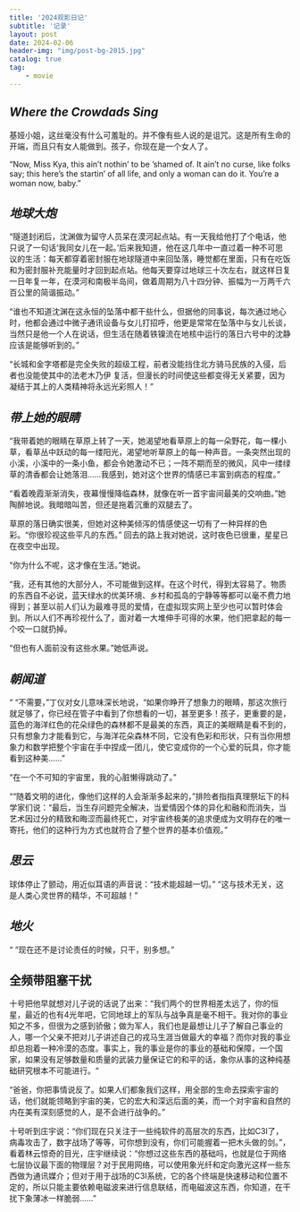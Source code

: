```yaml
---
title: '2024观影日记'
subtitle: '记录'
layout: post
date: 2024-02-06
header-img: "img/post-bg-2015.jpg"
catalog: true
tag: 
    - movie
---
```



## *Where the Crowdads Sing*

基娅小姐，这丝毫没有什么可羞耻的。并不像有些人说的是诅咒。这是所有生命的开端，而且只有女人能做到。孩子，你现在是一个女人了。

“Now, Miss Kya, this ain’t nothin’ to be ’shamed of. It ain’t no curse, like folks say; this here’s the startin’ of all life, and only a woman can do it. You’re a woman now, baby.”



## *地球大炮*

“隧道封闭后，沈渊做为留守人员呆在漠河起点站。有一天我给他打了个电话，他只说了一句话‘我同女儿在一起。’后来我知道，他在这几年中一直过着一种不可思议的生活：每天都穿着密封服在地球隧道中来回坠落，睡觉都在里面，只有在吃饭和为密封服补充能量时才回到起点站。他每天要穿过地球三十次左右，就这样日复一日年复一年，在漠河和南极半岛间，做着周期为八十四分钟、振幅为一万两千六百公里的简谐振动。”

“谁也不知道沈渊在这永恒的坠落中都干些什么，但据他的同事说，每次通过地心时，他都会通过中微子通讯设备与女儿打招呼，他更是常常在坠落中与女儿长谈，当然只是他一个人在说话，但生活在随着铁镍流在地核中运行的落日六号中的沈静应该是能够听到的。”

“长城和金字塔都是完全失败的超级工程，前者没能挡住北方骑马民族的入侵，后者也没能使其中的法老木乃伊
复活，但漫长的时间使这些都变得无关紧要，因为凝结于其上的人类精神将永远光彩照人！”



## *带上她的眼睛*

“我带着她的眼睛在草原上转了一天，她渴望地看草原上的每一朵野花，每一棵小草，看草丛中跃动的每一缕阳光，渴望地听草原上的每一种声音。一条突然出现的小溪，小溪中的一条小鱼，都会令她激动不已；一阵不期而至的微风，风中一缕绿草的清香都会让她落泪……我感到，她对这个世界的情感已丰富到病态的程度。”

“看着晚霞渐渐消失，夜幕慢慢降临森林，就像在听一首宇宙间最美的交响曲。”她陶醉地说。我暗暗叫苦，但还是拖着沉重的双腿去了。

 草原的落日确实很美，但她对这种美倾泻的情感使这一切有了一种异样的色彩。“你很珍视这些平凡的东西。”
 回去的路上我对她说，这时夜色已很重，星星已在夜空中出现。

“你为什么不呢，这才像在生活。”她说。

 “我，还有其他的大部分人，不可能做到这样。在这个时代，得到太容易了。物质的东西自不必说，蓝天绿水的优美环境、乡村和孤岛的宁静等等都可以毫不费力地得到；甚至以前人们认为最难寻觅的爱情，在虚拟现实网上至少也可以暂时体会到。所以人们不再珍视什么了，面对着一大堆伸手可得的水果，他们把拿起的每一个咬一口就扔掉。

 “但也有人面前没有这些水果。”她低声说。



## *朝闻道*

“ “不需要，”丁仪对女儿意味深长地说，“如果你睁开了想象力的眼睛，那这次旅行就足够了，你已经在管子中看到了你想看的一切，甚至更多！孩子，更重要的是，蓝色的海洋红色的花朵绿色的森林都不是最美的东西，真正的美眼睛是看不到的，只有想象力才能看到它，与海洋花朵森林不同，它没有色彩和形状，只有当你用想象力和数学把整个宇宙在手中捏成一团儿，使它变成你的一个心爱的玩具，你才能看到这种美……”

“在一个不可知的宇宙里，我的心脏懒得跳动了。”

““随着文明的进化，像他们这样的人会渐渐多起来的，”排险者指指真理祭坛下的科学家们说：“最后，当生存问题完全解决，当爱情因个体的异化和融和而消失，当艺术因过分的精致和晦涩而最终死亡，对宇宙终极美的追求便成为文明存在的唯一寄托，他们的这种行为方式也就符合了整个世界的基本价值观。”



## *思云*

球体停止了颤动，用近似耳语的声音说：“技术能超越一切。”
“这与技术无关，这是人类心灵世界的精华，不可超越！”



## *地火*

“ “现在还不是讨论责任的时候，只干，别多想。”



## 全频带阻塞干扰

十号把他早就想对儿子说的话说了出来：“我们两个的世界相差太远了，你的恒星，最近的也有4光年吧，它同地球上的军队与战争真是毫不相干。我对你的事业知之不多，但很为之感到骄傲；做为军人，我们也是最想让儿子了解自己事业的人，哪一个父亲不把对儿子讲述自己的戎马生涯当做最大的幸福？而你对我的事业却总抱着一种冷漠的态度。事实上，我的事业是你的事业的基础和保障，一个国家，如果没有足够数量和质量的武装力量保证它的和平的话，象你从事的这种纯基础研究根本不可能进行。“

“爸爸，你把事情说反了。如果人们都象我们这样，用全部的生命去探索宇宙的话，他们就能领略到宇宙的美，它的宏大和深远后面的美，而一个对宇宙和自然的内在美有深刻感觉的人，是不会进行战争的。”

十号听到庄宇说：“你们现在只关注于一些纯软件的高层次的东西，比如C3I了，病毒攻击了，数字战场了等等，可你想到没有，你们可能握着一把木头做的剑。”，看着林云惊奇的目光，庄宇继续说：“你想过这些东西的基础吗，也就是位于网络七层协议最下面的物理层？对于民用网络，可以使用象光纤和定向激光这样一些东西做为通讯媒介；但对于用于战场的C3I系统，它的各个终端是快速移动和位置不定的，所以只能主要依赖电磁波来进行信息联结，而电磁波这东西，你知道，在干扰下象薄冰一样脆弱……”






